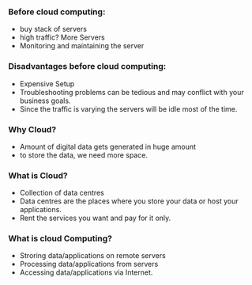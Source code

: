 ### Before cloud computing:
- buy stack of servers
- high traffic? More Servers
- Monitoring and maintaining the server

### Disadvantages before cloud computing:
- Expensive Setup
- Troubleshooting problems can be tedious and may conflict with your business goals.
- Since the traffic is varying the servers will be idle most of the time.

### Why Cloud?
- Amount of digital data gets generated in huge amount
- to store the data, we need more space.

### What is Cloud?
- Collection of data centres
- Data centres are the places where you store your data or host your applications.
- Rent the services you want and pay for it only.

### What is cloud Computing?
- Stroring data/applications on remote servers
- Processing data/applications from servers
- Accessing data/applications via Internet.

